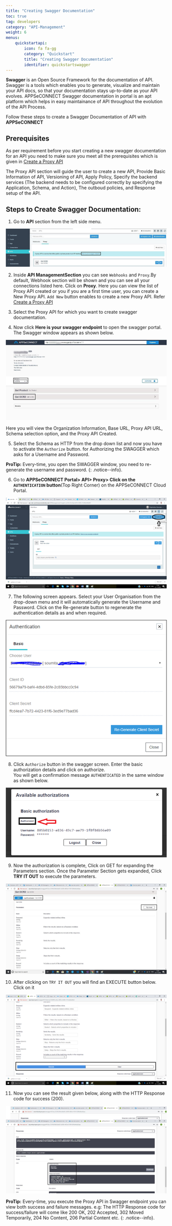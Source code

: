 ```yaml
---
title: "Creating Swagger Documentation"
toc: true
tag: developers
category: "API-Management"
weight: 6
menus: 
    quickstartapi:
        icon: fa fa-gg
        category: "Quickstart"
        title: "Creating Swagger Documentation"
        identifier: quickstartswagger
---
```


**Swagger** is an Open Source Framework for the documentation of API. Swagger is a tools which enables you to generate, visualize and 
maintain your API docs, so that your documentation stays up-to-date as your API evolves. APPSeCONNECT Swagger documentation in portal is an apt platform 
which helps in easy maintainance of API throughout the evolution of the API Process.

Follow these steps to create a Swagger Documentation of API with **APPSeCONNECT**

## Prerequisites

As per requirement before you start creating a new swagger documentation for an API you need to make sure you meet all the 
prerequisites which is given in  [Create a Proxy API](/api-management/steps-to-create-proxy-endpoint/)

The Proxy API section will guide the user to create a new API, Provide Basic Information of API, Versioning of API, Apply Policy, Specify the 
backend services (The backend needs to be configured correctly by specifying the Application, Schema, and Action), The outboud policies,
and Response setup of the API.  

## Steps to Create Swagger Documentation:

1. Go to **API** section from the left side menu.

![api-swagger](/staticfiles/api-management/media/api-swagger.PNG)

2. Inside **API ManagementSection** you can see `Webhooks` and `Proxy`.By default, Webhook section will be
  shown and you can see all your connections listed here. Click on **Proxy**. Here you can view the list of Proxy API created or you if you are a 
  first time user, you can create a New Proxy API. `Add New` button enables to create a new Proxy API. Refer [Create a Proxy API](/api-management/steps-to-create-proxy-endpoint/)

3. Select the Proxy API for which you want to create swagger documentation. 

4. Now click **Here is your swagger endpoint** to open the swagger portal. The Swagger window appears as shown below.
  
![swagger-screen](/staticfiles/api-management/media/swagger-screen.png)

Here you will view the Organization Information, Base URL, Proxy API URL, Schema selection option, and the Proxy API Created.

5. Select the Schema as HTTP from the drop down list and now you have to activate the `Authorize` button. 
 for Authorizing the SWAGGER which asks for a Username and Password.

**ProTip:** Every-time, you open the SWAGGER window, you need to re-generate the username and password.
 {: .notice--info}.

6. Go to **APPSeCONNECT Portal> API> Proxy> Click on the `AUTHENTICATION` button**(Top Right Corner) on the APPSeCONNECT Cloud Portal.

![authentication-proxy](/staticfiles/api-management/media/authentication-proxy.png)


7. The following screen appears. Select your User Organisation from the drop-down menu and it will automatically generate the 
 Username and Password. Click on the Re-generate button to regenerate the authentication details as and when required.

![authentication-re-generation](/staticfiles/api-management/media/authentication-re-generation.png)

8. Click `Authorize` button in the swagger screen. Enter the basic authorization details and click on authorize.	
You will get a confirmation message `AUTHENTICATED` in the same window as shown below.

![swagger-authorization](/staticfiles/api-management/media/swagger-authorization.png)

9. Now the authorization is complete, Click on GET for expanding the Parameters section. 
Once the Parameter Section gets expanded,  Click **TRY IT OUT** to execute the parameters.

![swagger-parameter-execution](/staticfiles/api-management/media/swagger-parameter-execution.png)

10.  After clicking on `TRY IT OUT` you will find an EXECUTE button below. Click on it

![execute-button-swagger](/staticfiles/api-management/media/execute-button-swagger.png)
  
11.  Now you can see the result given below, along with the HTTP Response code for success (200).

![swagger-response](/staticfiles/api-management/media/swagger-response.png)


**ProTip:** Every-time, you execute the Proxy API in Swagger endpoint you can view both success and failure messages. 
e.g: The HTTP Response code for success/failure will come like 200 OK, 202 Accepted, 
302 Moved Temporarily, 204 No Content, 206 Partial Content etc.
{: .notice--info}.